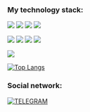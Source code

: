 ### My technology stack:

<img src="https://img.shields.io/badge/HTML-black?style=for-the-badge&logo=html5&logoColor=#DD4B25FF"/> <img src="https://img.shields.io/badge/CSS-black?style=for-the-badge&logo=css3&logoColor=blue"/> <img src="https://img.shields.io/badge/BOOTSTRAP-black?style=for-the-badge&logo=bootstrap&logoColor=#6D11EE"/> <img src="https://img.shields.io/badge/JAVASCRIPT-black?style=for-the-badge&logo=javascript&logoColor=#F7DF1E"/> 

<img src="https://img.shields.io/badge/JQUERY-black?style=for-the-badge&logo=jquery&logoColor=blue"/> <img src="https://img.shields.io/badge/REACT-black?style=for-the-badge&logo=react&logoColor=#5ED3F3FF"/> <img src="https://img.shields.io/badge/REDUX-black?style=for-the-badge&logo=redux&logoColor=violet"/> <img src="https://img.shields.io/badge/GIT-black?style=for-the-badge&logo=git&logoColor=#DD4B25FF"/>  

<img src="https://img.shields.io/badge/GITHUB-black?style=for-the-badge&logo=github&logoColor=#FFFFFF"/> 

[![Top Langs](https://github-readme-stats.vercel.app/api/top-langs/?username=BulavaSemen&layout=compact&theme=dark)](https://github.com/BulavaSemen/github-readme-stats)

### Social network:

[![TELEGRAM](https://img.shields.io/badge/TELEGRAM-black?style=for-the-badge&logo=telegram&logoColor=#2BA6E1)](https://t.me/semenbulava)




